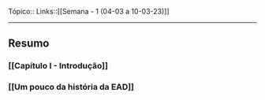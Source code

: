 Tópico::
Links::[[Semana - 1 (04-03 a 10-03-23)]]

---

## Resumo 

### [[Capítulo I - Introdução]]

### [[Um pouco da história da EAD]]
